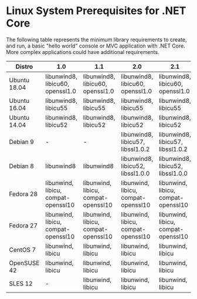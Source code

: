 # Linux System Prerequisites for .NET Core

The following table represents the minimum library requirements to create, and run, a basic "hello world" console or MVC application with .NET Core. More complex applications could have additional requirements. 


| Distro       | 1.0                                 | 1.1                                 | 2.0                                 | 2.1                                 |
| ------------ | ----------------------------------- | ----------------------------------- | ----------------------------------- | ----------------------------------- |
| Ubuntu 18.04 | libunwind8, libicu60, openssl1.0    | libunwind8, libicu60, openssl1.0    | libunwind8, libicu60, openssl1.0    | libunwind8, libicu60, openssl1.0    |
| Ubuntu 16.04 | libunwind8, libicu55                | libunwind8, libicu55                | libunwind8, libicu55                | libunwind8, libicu55                |
| Ubuntu 14.04 | libunwind8, libicu52                | libunwind8, libicu52                | libunwind8, libicu52                | libunwind8, libicu52                |
| Debian 9     | -                                   | -                                   | libunwind8, libicu57, libssl1.0.2   | libunwind8, libicu57, libssl1.0.2   |
| Debian 8     | libunwind8                          | libunwind8                          | libunwind8, libicu52, libssl1.0.0   | libunwind8, libicu52, libssl1.0.0   |
| Fedora 28    | libunwind, libicu, compat-openssl10 | libunwind, libicu, compat-openssl10 | libunwind, libicu, compat-openssl10 | libunwind, libicu, compat-openssl10 |
| Fedora 27    | libunwind, libicu, compat-openssl10 | libunwind, libicu, compat-openssl10 | libunwind, libicu, compat-openssl10 | libunwind, libicu, compat-openssl10 |
| CentOS 7     | libunwind, libicu                   | libunwind, libicu                   | libunwind, libicu                   | libunwind, libicu                   |
| OpenSUSE 42  | libunwind, libicu                   | libunwind, libicu                   | libunwind, libicu                   | libunwind, libicu                   |
| SLES 12      | -                                   | libunwind, libicu                   | libunwind, libicu                   | libunwind, libicu                   |
